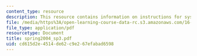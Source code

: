 ```yaml
---
content_type: resource
description: This resource contains information on instructions for systems lab.
file: /media/https%3A/open-learning-course-data-rc.s3.amazonaws.com/16-01-unified-engineering-i-ii-iii-iv-fall-2005-spring-2006/cd615d2e4514de62c9e267efabad6598_spring2004_sp3.pdf
file_type: application/pdf
resourcetype: Document
title: spring2004_sp3.pdf
uid: cd615d2e-4514-de62-c9e2-67efabad6598
---
```

